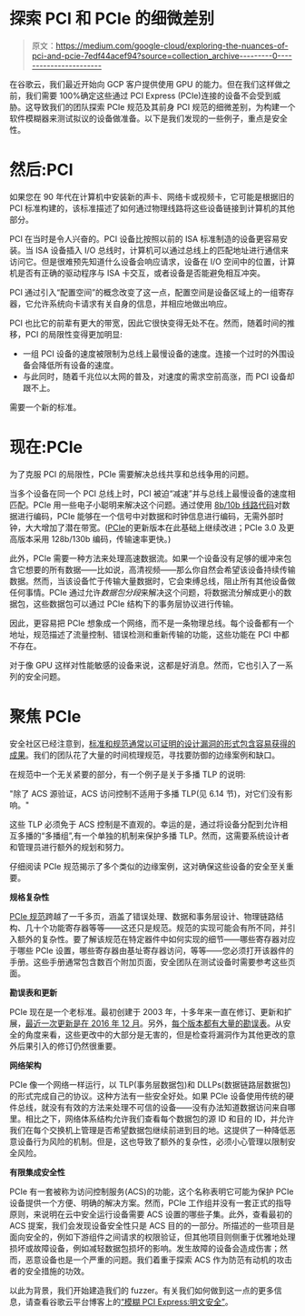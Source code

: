 # 探索 PCI 和 PCIe 的细微差别

> 原文：<https://medium.com/google-cloud/exploring-the-nuances-of-pci-and-pcie-7edf44acef94?source=collection_archive---------0----------------------->

在谷歌云，我们最近开始向 GCP 客户提供使用 GPU 的能力。但在我们这样做之前，我们需要 100%确定这些通过 PCI Express (PCIe)连接的设备不会受到威胁。这导致我们的团队探索 PCIe 规范及其前身 PCI 规范的细微差别，为构建一个软件模糊器来测试拟议的设备做准备。以下是我们发现的一些例子，重点是安全性。

# 然后:PCI

如果您在 90 年代在计算机中安装新的声卡、网络卡或视频卡，它可能是根据旧的 PCI 标准构建的，该标准描述了如何通过物理线路将这些设备链接到计算机的其他部分。

PCI 在当时是令人兴奋的。PCI 设备比按照以前的 ISA 标准制造的设备更容易安装。当 ISA 设备插入 I/O 总线时，计算机可以通过总线上的匹配地址进行通信来访问它。但是很难预先知道什么设备会响应请求，设备在 I/O 空间中的位置，计算机是否有正确的驱动程序与 ISA 卡交互，或者设备是否能避免相互冲突。

PCI 通过引入“配置空间”的概念改变了这一点，配置空间是设备区域上的一组寄存器，它允许系统向卡请求有关自身的信息，并相应地做出响应。

PCI 也比它的前辈有更大的带宽，因此它很快变得无处不在。然而，随着时间的推移，PCI 的局限性变得更加明显:

*   一组 PCI 设备的速度被限制为总线上最慢设备的速度。连接一个过时的外围设备会降低所有设备的速度。
*   与此同时，随着千兆位以太网的普及，对速度的需求空前高涨，而 PCI 设备却跟不上。

需要一个新的标准。

# 现在:PCIe

为了克服 PCI 的局限性，PCIe 需要解决总线共享和总线争用的问题。

当多个设备在同一个 PCI 总线上时，PCI 被迫“减速”并与总线上最慢设备的速度相匹配。PCIe 用一些电子小聪明来解决这个问题。通过使用 [8b/10b 线路代码](https://en.wikipedia.org/wiki/8b/10b_encoding)对数据进行编码，PCIe 能够在一个信号中对数据和时钟信息进行编码，无需外部时钟，大大增加了潜在带宽。([PCIe](https://en.wikipedia.org/wiki/PCI_Express#History_and_revisions)的更新版本在此基础上继续改进；PCIe 3.0 及更高版本采用 128b/130b 编码，传输速率更快。)

此外，PCIe 需要一种方法来处理高速数据流。如果一个设备没有足够的缓冲来包含它想要的所有数据——比如说，高清视频——那么你自然会希望该设备持续传输数据。然而，当该设备忙于传输大量数据时，它会束缚总线，阻止所有其他设备做任何事情。PCIe 通过允许*数据包分段*来解决这个问题，将数据流分解成更小的数据包，这些数据包可以通过 PCIe 结构下的事务层协议进行传输。

因此，更容易把 PCIe 想象成一个网络，而不是一条物理总线。每个设备都有一个地址，规范描述了流量控制、错误检测和重新传输的功能，这些功能在 PCI 中都不存在。

对于像 GPU 这样对性能敏感的设备来说，这都是好消息。然而，它也引入了一系列的安全问题。

# 聚焦 PCIe

安全社区已经注意到，[标准和规范通常以可证明的设计漏洞的形式包含容易获得的成果](http://cc.thinkst.com/talk/view/50835/)。我们的团队花了大量的时间梳理规范，寻找要防御的边缘案例和缺口。

在规范中一个无关紧要的部分，有一个例子是关于多播 TLP 的说明:

"除了 ACS 源验证，ACS 访问控制不适用于多播 TLP(见 6.14 节)，对它们没有影响。"

这些 TLP 必须免于 ACS 控制是不直观的。幸运的是，通过将设备分配到允许相互多播的“多播组”,有一个单独的机制来保护多播 TLP。然而，这需要系统设计者和管理员进行额外的规划和努力。

仔细阅读 PCIe 规范揭示了多个类似的边缘案例，这对确保这些设备的安全至关重要。

**规格复杂性**

[PCIe 规范](https://members.pcisig.com/wg/PCI-SIG/document/download/8257)跨越了一千多页，涵盖了错误处理、数据和事务层设计、物理链路结构、几十个功能寄存器等等——这还只是规范。规范的实现可能会有所不同，并引入额外的复杂性。要了解该规范在特定器件中如何实现的细节——哪些寄存器对应于哪些 PCIe 设置，哪些寄存器由基址寄存器访问，等等——您必须打开该器件的手册。这些手册通常包含数百个附加页面，安全团队在测试设备时需要参考这些页面。

**勘误表和更新**

PCIe 现在是一个老标准。最初创建于 2003 年，十多年来一直在修订、更新和扩展，[最近一次更新是在 2016 年 12 月](https://pcisig.com/specifications/pciexpress?field_technology_value%5B%5D=express&speclib=)。另外，[每个版本都有大量的勘误表](https://pcisig.com/sites/default/files/specification_documents/PCIe_Base_r3%201_Errata_2015-09-18_clean.pdf)。从安全的角度来看，这些更改中的大部分是无害的，但是检查将漏洞作为其他更改的意外后果引入的修订仍然很重要。

**网络架构**

PCIe 像一个网络一样运行，以 TLP(事务层数据包)和 DLLPs(数据链路层数据包)的形式完成自己的协议。这种方法有一些安全好处。如果 PCIe 设备使用传统的硬件总线，就没有有效的方法来处理不可信的设备——没有办法知道数据访问来自哪里。相比之下，网络体系结构允许我们查看每个数据包的源 ID 和目的 ID，并允许我们在每个交换机上管理是否希望数据包继续前进到目的地。这提供了一种降低恶意设备行为风险的机制。但是，这也导致了额外的复杂性，必须小心管理以限制安全风险。

**有限集成安全性**

PCIe 有一套被称为访问控制服务(ACS)的功能，这个名称表明它可能为保护 PCIe 设备提供一个方便、明确的解决方案。然而，PCIe 工作组并没有一套正式的指导原则，来说明在云中安全运行设备需要 ACS 设置的哪些子集。此外，查看最初的 ACS 提案，我们会发现设备安全性只是 ACS 目的的一部分。所描述的一些项目是面向安全的，例如下游组件之间请求的权限验证，但其他项目则侧重于优雅地处理损坏或故障设备，例如减轻数据包损坏的影响。发生故障的设备会造成伤害；然而，恶意设备也是一个严重的问题。我们着重于探索 ACS 作为防范有动机的攻击者的安全措施的功效。

以此为背景，我们开始建造我们的 fuzzer。有关我们如何做到这一点的更多信息，请查看谷歌云平台博客上的[“模糊 PCI Express:明文安全”](https://cloudplatform.googleblog.com/2017/02/fuzzing-PCI-Express-security-in-plaintext.html)。